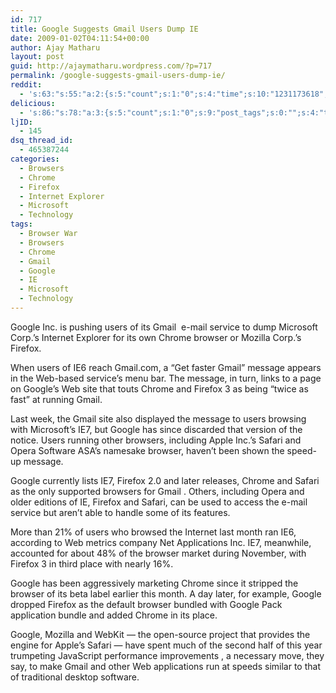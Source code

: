 ```yaml
---
id: 717
title: Google Suggests Gmail Users Dump IE
date: 2009-01-02T04:11:54+00:00
author: Ajay Matharu
layout: post
guid: http://ajaymatharu.wordpress.com/?p=717
permalink: /google-suggests-gmail-users-dump-ie/
reddit:
  - 's:63:"s:55:"a:2:{s:5:"count";s:1:"0";s:4:"time";s:10:"1231173618";}";";'
delicious:
  - 's:86:"s:78:"a:3:{s:5:"count";s:1:"0";s:9:"post_tags";s:0:"";s:4:"time";s:10:"1231173617";}";";'
ljID:
  - 145
dsq_thread_id:
  - 465387244
categories:
  - Browsers
  - Chrome
  - Firefox
  - Internet Explorer
  - Microsoft
  - Technology
tags:
  - Browser War
  - Browsers
  - Chrome
  - Gmail
  - Google
  - IE
  - Microsoft
  - Technology
---
```

<div>
  Google Inc. is pushing users of its Gmail  e-mail service to dump Microsoft Corp.&#8217;s Internet Explorer for its own Chrome browser or Mozilla Corp.&#8217;s Firefox.
</div>

When users of IE6 reach Gmail.com, a &#8220;Get faster Gmail&#8221; message appears in the Web-based service&#8217;s menu bar. The message, in turn, links to a page on Google&#8217;s Web site that touts Chrome and Firefox 3 as being &#8220;twice as fast&#8221; at running Gmail.

Last week, the Gmail site also displayed the message to users browsing with Microsoft&#8217;s IE7, but Google has since discarded that version of the notice. Users running other browsers, including Apple Inc.&#8217;s Safari and Opera Software ASA&#8217;s namesake browser, haven&#8217;t been shown the speed-up message.

Google currently lists IE7, Firefox 2.0 and later releases, Chrome and Safari as the only supported browsers for Gmail . Others, including Opera and older editions of IE, Firefox and Safari, can be used to access the e-mail service but aren&#8217;t able to handle some of its features.

More than 21% of users who browsed the Internet last month ran IE6, according to Web metrics company Net Applications Inc. IE7, meanwhile, accounted for about 48% of the browser market during November, with Firefox 3 in third place with nearly 16%.

Google has been aggressively marketing Chrome since it stripped the browser of its beta label earlier this month. A day later, for example, Google dropped Firefox as the default browser bundled with Google Pack application bundle and added Chrome in its place.

Google, Mozilla and WebKit &#8212; the open-source project that provides the engine for Apple&#8217;s Safari &#8212; have spent much of the second half of this year trumpeting JavaScript performance improvements , a necessary move, they say, to make Gmail and other Web applications run at speeds similar to that of traditional desktop software.